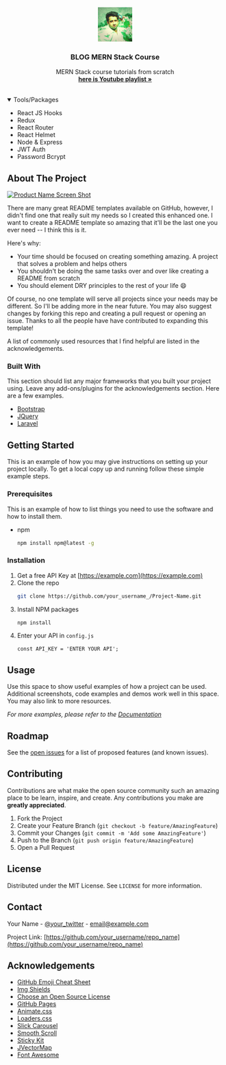 <!--
*** Thanks for checking out the Best-README-Template. If you have a suggestion
*** that would make this better, please fork the repo and create a pull request
*** or simply open an issue with the tag "enhancement".
*** Thanks again! Now go create something AMAZING! :D
-->

<!-- PROJECT SHIELDS -->
<!--
*** I'm using markdown "reference style" links for readability.
*** Reference links are enclosed in brackets [ ] instead of parentheses ( ).
*** See the bottom of this document for the declaration of the reference variables
*** for contributors-url, forks-url, etc. This is an optional, concise syntax you may use.
*** https://www.markdownguide.org/basic-syntax/#reference-style-links
-->

<!-- PROJECT LOGO -->
<br />
<p align="center">
  <a href="https://www.youtube.com/channel/UC0uT-8UEmS5LtDj4_d51zkQ">
    <img src="/Youtube.jpg" alt="Logo" width="80" height="80">
  </a>

  <h3 align="center">BLOG MERN Stack Course</h3>

  <p align="center">
    MERN Stack course tutorials from scratch
    <br />
    <a href="https://www.youtube.com/playlist?list=PLZdXBpi-l7C7cle-FNXQuYnYl2mdPe_o1"><strong>here is Youtube playlist »</strong></a>
    <br />
    <br />
  </p>
</p>

<!-- TABLE OF CONTENTS -->
<details open="open">
  <summary>Tools/Packages</summary>
  <ul>
     <li>React JS Hooks</li>
     <li>Redux</li>
     <li>React Router</li>
     <li>React Helmet</li>
     <li>Node & Express</li>
     <li>JWT Auth</li>
     <li>Password Bcrypt</li>
  </ul>
</details>

<!-- ABOUT THE PROJECT -->

## About The Project

[![Product Name Screen Shot][product-screenshot]](https://example.com)

There are many great README templates available on GitHub, however, I didn't
find one that really suit my needs so I created this enhanced one. I want to
create a README template so amazing that it'll be the last one you ever need --
I think this is it.

Here's why:

- Your time should be focused on creating something amazing. A project that
  solves a problem and helps others
- You shouldn't be doing the same tasks over and over like creating a README
  from scratch
- You should element DRY principles to the rest of your life :smile:

Of course, no one template will serve all projects since your needs may be
different. So I'll be adding more in the near future. You may also suggest
changes by forking this repo and creating a pull request or opening an issue.
Thanks to all the people have have contributed to expanding this template!

A list of commonly used resources that I find helpful are listed in the
acknowledgements.

### Built With

This section should list any major frameworks that you built your project using.
Leave any add-ons/plugins for the acknowledgements section. Here are a few
examples.

- [Bootstrap](https://getbootstrap.com)
- [JQuery](https://jquery.com)
- [Laravel](https://laravel.com)

<!-- GETTING STARTED -->

## Getting Started

This is an example of how you may give instructions on setting up your project
locally. To get a local copy up and running follow these simple example steps.

### Prerequisites

This is an example of how to list things you need to use the software and how to
install them.

- npm
  ```sh
  npm install npm@latest -g
  ```

### Installation

1. Get a free API Key at [https://example.com](https://example.com)
2. Clone the repo
   ```sh
   git clone https://github.com/your_username_/Project-Name.git
   ```
3. Install NPM packages
   ```sh
   npm install
   ```
4. Enter your API in `config.js`
   ```JS
   const API_KEY = 'ENTER YOUR API';
   ```

<!-- USAGE EXAMPLES -->

## Usage

Use this space to show useful examples of how a project can be used. Additional
screenshots, code examples and demos work well in this space. You may also link
to more resources.

_For more examples, please refer to the [Documentation](https://example.com)_

<!-- ROADMAP -->

## Roadmap

See the
[open issues](https://github.com/othneildrew/Best-README-Template/issues) for a
list of proposed features (and known issues).

<!-- CONTRIBUTING -->

## Contributing

Contributions are what make the open source community such an amazing place to
be learn, inspire, and create. Any contributions you make are **greatly
appreciated**.

1. Fork the Project
2. Create your Feature Branch (`git checkout -b feature/AmazingFeature`)
3. Commit your Changes (`git commit -m 'Add some AmazingFeature'`)
4. Push to the Branch (`git push origin feature/AmazingFeature`)
5. Open a Pull Request

<!-- LICENSE -->

## License

Distributed under the MIT License. See `LICENSE` for more information.

<!-- CONTACT -->

## Contact

Your Name - [@your_twitter](https://twitter.com/your_username) -
email@example.com

Project Link:
[https://github.com/your_username/repo_name](https://github.com/your_username/repo_name)

<!-- ACKNOWLEDGEMENTS -->

## Acknowledgements

- [GitHub Emoji Cheat Sheet](https://www.webpagefx.com/tools/emoji-cheat-sheet)
- [Img Shields](https://shields.io)
- [Choose an Open Source License](https://choosealicense.com)
- [GitHub Pages](https://pages.github.com)
- [Animate.css](https://daneden.github.io/animate.css)
- [Loaders.css](https://connoratherton.com/loaders)
- [Slick Carousel](https://kenwheeler.github.io/slick)
- [Smooth Scroll](https://github.com/cferdinandi/smooth-scroll)
- [Sticky Kit](http://leafo.net/sticky-kit)
- [JVectorMap](http://jvectormap.com)
- [Font Awesome](https://fontawesome.com)

<!-- MARKDOWN LINKS & IMAGES -->
<!-- https://www.markdownguide.org/basic-syntax/#reference-style-links -->

[contributors-shield]:
	https://img.shields.io/github/contributors/othneildrew/Best-README-Template.svg?style=for-the-badge
[contributors-url]:
	https://github.com/othneildrew/Best-README-Template/graphs/contributors
[forks-shield]:
	https://img.shields.io/github/forks/othneildrew/Best-README-Template.svg?style=for-the-badge
[forks-url]: https://github.com/othneildrew/Best-README-Template/network/members
[stars-shield]:
	https://img.shields.io/github/stars/othneildrew/Best-README-Template.svg?style=for-the-badge
[stars-url]: https://github.com/othneildrew/Best-README-Template/stargazers
[issues-shield]:
	https://img.shields.io/github/issues/othneildrew/Best-README-Template.svg?style=for-the-badge
[issues-url]: https://github.com/othneildrew/Best-README-Template/issues
[license-shield]:
	https://img.shields.io/github/license/othneildrew/Best-README-Template.svg?style=for-the-badge
[license-url]:
	https://github.com/othneildrew/Best-README-Template/blob/master/LICENSE.txt
[linkedin-shield]:
	https://img.shields.io/badge/-LinkedIn-black.svg?style=for-the-badge&logo=linkedin&colorB=555
[linkedin-url]: https://linkedin.com/in/othneildrew
[product-screenshot]: images/screenshot.png
